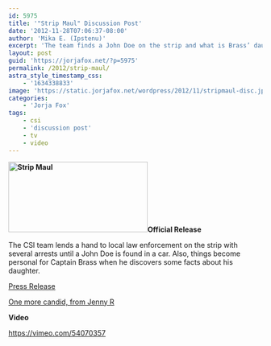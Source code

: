 ```yaml
---
id: 5975
title: '"Strip Maul" Discussion Post'
date: '2012-11-28T07:06:37-08:00'
author: 'Mika E. (Ipstenu)'
excerpt: 'The team finds a John Doe on the strip and what is Brass’ daughter doing in Vegas? #CSI'
layout: post
guid: 'https://jorjafox.net/?p=5975'
permalink: /2012/strip-maul/
astra_style_timestamp_css:
    - '1634338833'
image: 'https://static.jorjafox.net/wordpress/2012/11/stripmaul-disc.jpg'
categories:
    - 'Jorja Fox'
tags:
    - csi
    - 'discussion post'
    - tv
    - video
---
```


**<a href="https://jorjafox.net/gallery/albums/tv/csi/pub/s13/candid/jennyr-002.jpg"><img class="alignleft size-medium wp-image-5995" title="Strip Maul" src="//static.jorjafox.net/wordpress/2012/11/stripmaul-disc-276x140.jpg" alt="Strip Maul" width="276" height="140" /></a>Official Release**

The CSI team lends a hand to local law enforcement on the strip with several arrests until a John Doe is found in a car. Also, things become personal for Captain Brass when he discovers some facts about his daughter.

<a href="http://www.cbspressexpress.com/cbs-entertainment/shows/csi-crime-scene-investigation/releases/view?id=33610">Press Release</a>

<a href="https://jorjafox.net/gallery/tv/csi/pub/s13/candid/jennyr-002.jpg">One more candid, from Jenny R</a>

**Video**

https://vimeo.com/54070357

&nbsp;
